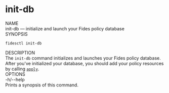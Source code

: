 <div class="cli">
  <h1>init-db</h1>

  <div class="label">NAME</div>

  <div class="content">
    <span class="mono">init-db</span> &mdash; initialize and launch your Fides policy database
  </div>

  <div class="label">SYNOPSIS</div>

  <div class="content">
    <pre><code>fidesctl init-db</code></pre>
  </div>

  <div class="label">DESCRIPTION</div>

  <div class="content">
    The <code>init-db</code> command initializes and launches your Fides policy database. After you've initialized your database, you should add your policy resources by calling <a href="apply"><code>apply</code></a>.
  </div>

  
  <div class="label">OPTIONS</div>
  <div class="content">
    <div class="mono">
      -h/--help
    </div>
    <div class="content">
      Prints a synopsis of this command.
    </div>
  </div> 
</div>
